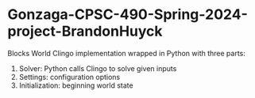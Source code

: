 # Gonzaga-CPSC-490-Spring-2024-project-BrandonHuyck

Blocks World Clingo implementation wrapped in Python with three parts:
1. Solver: Python calls Clingo to solve given inputs
2. Settings: configuration options
3. Initialization: beginning world state
